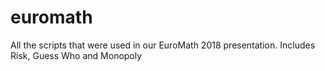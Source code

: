# euromath
All the scripts that were used in our EuroMath 2018 presentation. Includes Risk, Guess Who and Monopoly
